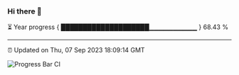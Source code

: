 ### Hi there 👋

⏳ Year progress { ████████████████████▁▁▁▁▁▁▁▁▁▁ } 68.43 %

---

⏰ Updated on Thu, 07 Sep 2023 18:09:14 GMT

![Progress Bar CI](https://github.com/Shyam-Makwana/GitHub-Actions-Demo/workflows/Progress%20Bar%20CI/badge.svg)
